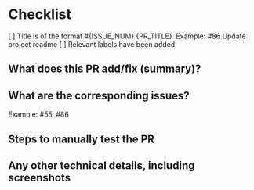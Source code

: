 # Checklist 
[ ] Title is of the format #{ISSUE_NUM} {PR_TITLE}. Example: #86 Update project readme
[ ] Relevant labels have been added

## What does this PR add/fix (summary)?

## What are the corresponding issues?
Example: #55, #86

## Steps to manually test the PR

## Any other technical details, including screenshots
